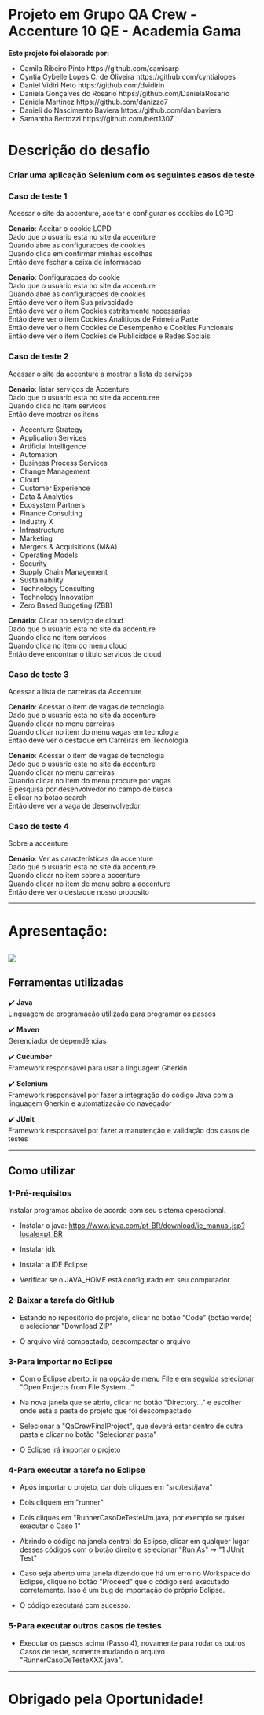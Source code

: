 # Projeto em Grupo QA Crew - Accenture 10 QE - Academia Gama

<b>Este projeto foi elaborado por:</b>
<ul>
<li>Camila Ribeiro Pinto https://github.com/camisarp</li>
<li>Cyntia Cybelle Lopes C. de Oliveira https://github.com/cyntialopes</li>
<li>Daniel Vidiri Neto https://github.com/dvidirin</li>
<li>Daniela Gonçalves do Rosário https://github.com/DanielaRosario</li>
<li>Daniela Martinez https://github.com/danizzo7</li>
<li>Danieli do Nascimento Baviera https://github.com/danibaviera</li>
<li>Samantha Bertozzi https://github.com/bert1307</li>
</ul>

# Descrição do desafio
### Criar uma aplicação Selenium com os seguintes casos de teste
### Caso de teste 1
Acessar o site da accenture, aceitar e configurar os cookies do LGPD<br>

<b>Cenario</b>: Aceitar o cookie LGPD<br>
Dado que o usuario esta no site da accenture<br>
Quando abre as configuracoes de cookies<br>
Quando clica em confirmar minhas escolhas<br>
Então deve fechar a caixa de informacao<br>

<b>Cenario</b>: Configuracoes do cookie<br>
Dado que o usuario esta no site da accenture<br>
Quando abre as configuracoes de cookies<br>
Então deve ver o item Sua privacidade<br>
Então deve ver o item Cookies estritamente necessarias<br>
Então deve ver o item Cookies Analiticos de Primeira Parte<br>
Então deve ver o item Cookies de Desempenho e Cookies Funcionais<br>
Então deve ver o item Cookies de Publicidade e Redes Sociais<br>

### Caso de teste 2
Acessar o site da accenture a mostrar a lista de serviços<br>

<b>Cenário</b>: listar serviços da Accenture<br>
Dado que o usuario esta no site da accenturee<br>
Quando clica no item servicos<br>
Então deve mostrar os itens<br>
- Accenture Strategy
- Application Services
- Artificial Intelligence
- Automation
- Business Process Services
- Change Management
- Cloud
- Customer Experience
- Data & Analytics
- Ecosystem Partners
- Finance Consulting
- Industry X
- Infrastructure
- Marketing
- Mergers & Acquisitions (M&A)
- Operating Models
- Security
- Supply Chain Management
- Sustainability
- Technology Consulting
- Technology Innovation
- Zero Based Budgeting (ZBB)

<b>Cenário</b>: Clicar no serviço de cloud<br>
Dado que o usuario esta no site da accenture<br>
Quando clica no item servicos<br>
Quando clica no item do menu cloud<br>
Então deve encontrar o titulo servicos de cloud<br>

### Caso de teste 3
Acessar a lista de carreiras da Accenture<br>

<b>Cenário</b>: Acessar o item de vagas de tecnologia<br>
Dado que o usuario esta no site da accenture<br>
Quando clicar no menu carreiras<br>
Quando clicar no item do menu vagas em tecnologia<br>
Então deve ver o destaque em Carreiras em Tecnologia<br>

<b>Cenário</b>: Acessar o item de vagas de tecnologia<br>
Dado que o usuario esta no site da accenture<br>
Quando clicar no menu carreiras<br>
Quando clicar no item do menu procure por vagas<br>
E pesquisa por desenvolvedor no campo de busca<br>
E clicar no botao search<br>
Então deve ver a vaga de desenvolvedor<br>

###  Caso de teste 4                     
Sobre a accenture<br>

<b>Cenário</b>: Ver as características da accenture<br>
Dado que o usuario esta no site da accenture<br>
Quando clicar no item sobre a accenture<br>
Quando clicar no item de menu sobre a accenture<br>
Então deve ver o destaque nosso proposito<br>

----------------------------------------------------------------------
# Apresentação:

![](https://github.com/bert1307/QaCrewFinalProject/blob/main/img/gamaAccenture.gif) 
----------------------------------------------------------------------

## Ferramentas utilizadas 
:heavy_check_mark: <b>Java</b><br>
Linguagem de programação utilizada para programar os passos<br>

:heavy_check_mark: <b>Maven</b><br>
Gerenciador de dependências<br>

:heavy_check_mark: <b>Cucumber</b><br>
Framework responsável para usar a linguagem Gherkin<br>

:heavy_check_mark: <b>Selenium</b><br>
Framework responsável por fazer a integração do código Java com a linguagem Gherkin e automatização do navegador<br>

:heavy_check_mark: <b>JUnit</b><br>
Framework responsável por fazer a manutenção e validação dos casos de testes<br>

--------------------------------------------------------------------
## Como utilizar
### 1-Pré-requisitos
Instalar programas abaixo de acordo com seu sistema operacional.<br>
- Instalar o java:
https://www.java.com/pt-BR/download/ie_manual.jsp?locale=pt_BR
- Instalar jdk

- Instalar a IDE Eclipse

- Verificar se o JAVA_HOME está configurado em seu computador<br>

### 2-Baixar a tarefa do GitHub
- Estando no repositório do projeto, clicar no botão "Code" (botão verde) e selecionar "Download ZIP"

- O arquivo virá compactado, descompactar o arquivo<br>

### 3-Para importar no Eclipse
- Com o Eclipse aberto, ir na opção de menu File e em seguida selecionar "Open Projects from File System..."

- Na nova janela que se abriu, clicar no botão "Directory..." e escolher onde está a pasta do projeto que foi descompactado

- Selecionar a "QaCrewFinalProject", que deverá estar dentro de outra pasta e clicar no botão "Selecionar pasta"

- O Eclipse irá importar o projeto<br>

### 4-Para executar a tarefa no Eclipse
- Após importar o projeto, dar dois cliques em "src/test/java"

- Dois cliquem em "runner"

- Dois cliques em "RunnerCasoDeTesteUm.java, por exemplo se quiser executar o Caso 1"

- Abrindo o código na janela central do Eclipse, clicar em qualquer lugar desses códigos com o botão direito e selecionar "Run As" -> "1 JUnit Test"

- Caso seja aberto uma janela dizendo que há um erro no Workspace do Eclipse, clique no botão "Proceed" que o código será executado corretamente. Isso é um bug de importação do próprio Eclipse.

- O código executará com sucesso.

### 5-Para executar outros casos de testes
- Executar os passos acima (Passo 4), novamente para rodar os outros Casos de teste, somente mudando o arquivo "RunnerCasoDeTesteXXX.java".

-------------------------------------------------------------------

# Obrigado pela Oportunidade!
